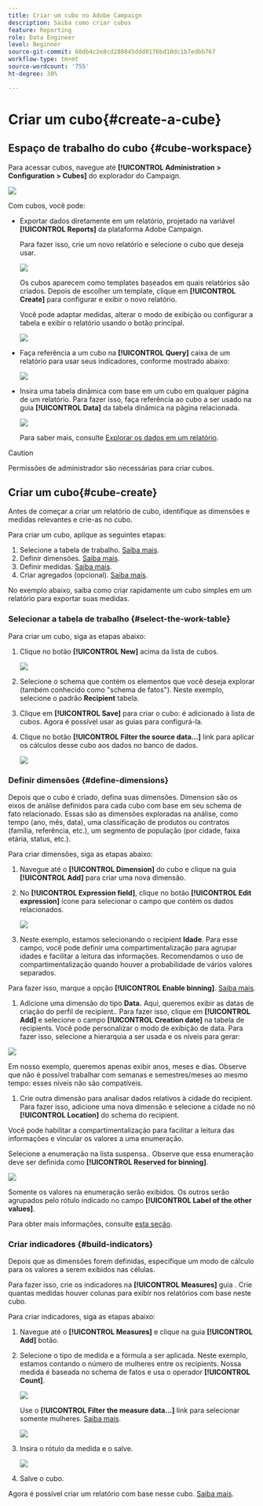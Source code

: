 ```yaml
---
title: Criar um cubo no Adobe Campaign
description: Saiba como criar cubos
feature: Reporting
role: Data Engineer
level: Beginner
source-git-commit: 60db4c2e8cd280845ddd0176bd10dc1b7edbb767
workflow-type: tm+mt
source-wordcount: '755'
ht-degree: 38%

---
```



# Criar um cubo{#create-a-cube}

## Espaço de trabalho do cubo {#cube-workspace}

Para acessar cubos, navegue até **[!UICONTROL Administration > Configuration > Cubes]** do explorador do Campaign.

![](assets/cube-node.png)

Com cubos, você pode:

* Exportar dados diretamente em um relatório, projetado na variável **[!UICONTROL Reports]** da plataforma Adobe Campaign.

   Para fazer isso, crie um novo relatório e selecione o cubo que deseja usar.

   ![](assets/create-new-cube.png)

   Os cubos aparecem como templates baseados em quais relatórios são criados. Depois de escolher um template, clique em **[!UICONTROL Create]** para configurar e exibir o novo relatório.

   Você pode adaptar medidas, alterar o modo de exibição ou configurar a tabela e exibir o relatório usando o botão principal.

   ![](assets/display-cube-table.png)

* Faça referência a um cubo na **[!UICONTROL Query]** caixa de um relatório para usar seus indicadores, conforme mostrado abaixo:

   ![](assets/cube-report-query.png)

* Insira uma tabela dinâmica com base em um cubo em qualquer página de um relatório. Para fazer isso, faça referência ao cubo a ser usado na guia **[!UICONTROL Data]** da tabela dinâmica na página relacionada.

   ![](assets/cube-in-a-report.png)

   Para saber mais, consulte [Explorar os dados em um relatório](cube-tables.md#explore-the-data-in-a-report).


>[!CAUTION]
>
>Permissões de administrador são necessárias para criar cubos.

## Criar um cubo{#cube-create}

Antes de começar a criar um relatório de cubo, identifique as dimensões e medidas relevantes e crie-as no cubo.

Para criar um cubo, aplique as seguintes etapas:

1. Selecione a tabela de trabalho. [Saiba mais](#select-the-work-table).
1. Definir dimensões. [Saiba mais](#define-dimensions).
1. Definir medidas. [Saiba mais](#build-indicators).
1. Criar agregados (opcional). [Saiba mais](cube-best-practices.md#calculate-and-use-aggregates).

No exemplo abaixo, saiba como criar rapidamente um cubo simples em um relatório para exportar suas medidas.

### Selecionar a tabela de trabalho {#select-the-work-table}

Para criar um cubo, siga as etapas abaixo:

1. Clique no botão **[!UICONTROL New]** acima da lista de cubos.

   ![](assets/create-a-cube.png)

1. Selecione o schema que contém os elementos que você deseja explorar (também conhecido como &quot;schema de fatos&quot;). Neste exemplo, selecione o padrão **Recipient** tabela.
1. Clique em **[!UICONTROL Save]** para criar o cubo: é adicionado à lista de cubos. Agora é possível usar as guias para configurá-la.

1. Clique no botão **[!UICONTROL Filter the source data...]** link para aplicar os cálculos desse cubo aos dados no banco de dados.

   ![](assets/cube-filter-source.png)

### Definir dimensões {#define-dimensions}

Depois que o cubo é criado, defina suas dimensões. Dimension são os eixos de análise definidos para cada cubo com base em seu schema de fato relacionado. Essas são as dimensões exploradas na análise, como tempo (ano, mês, data), uma classificação de produtos ou contratos (família, referência, etc.), um segmento de população (por cidade, faixa etária, status, etc.).

Para criar dimensões, siga as etapas abaixo:

1. Navegue até o **[!UICONTROL Dimension]** do cubo e clique na guia **[!UICONTROL Add]** para criar uma nova dimensão.
1. No **[!UICONTROL Expression field]**, clique no botão **[!UICONTROL Edit expression]** ícone para selecionar o campo que contém os dados relacionados.

   ![](assets/cube-add-dimension.png)

1. Neste exemplo, estamos selecionando o recipient **Idade**. Para esse campo, você pode definir uma compartimentalização para agrupar idades e facilitar a leitura das informações. Recomendamos o uso de compartimentalização quando houver a probabilidade de vários valores separados.

Para fazer isso, marque a opção **[!UICONTROL Enable binning]**. [Saiba mais](cube-best-practices.md#data-binning).

1. Adicione uma dimensão do tipo **Data.** Aqui, queremos exibir as datas de criação do perfil de recipient.. Para fazer isso, clique em **[!UICONTROL Add]** e selecione o campo **[!UICONTROL Creation date]** na tabela de recipients.
Você pode personalizar o modo de exibição de data. Para fazer isso, selecione a hierarquia a ser usada e os níveis para gerar:

![](assets/cube-date-dimension.png)

Em nosso exemplo, queremos apenas exibir anos, meses e dias. Observe que não é possível trabalhar com semanas e semestres/meses ao mesmo tempo: esses níveis não são compatíveis.

1. Crie outra dimensão para analisar dados relativos à cidade do recipient. Para fazer isso, adicione uma nova dimensão e selecione a cidade no nó **[!UICONTROL Location]** do schema do recipient.

Você pode habilitar a compartimentalização para facilitar a leitura das informações e vincular os valores a uma enumeração.

Selecione a enumeração na lista suspensa.. Observe que essa enumeração deve ser definida como **[!UICONTROL Reserved for binning]**.

![](assets/cube-dimension-with-enum.png)

Somente os valores na enumeração serão exibidos. Os outros serão agrupados pelo rótulo indicado no campo **[!UICONTROL Label of the other values]**.

Para obter mais informações, consulte [esta seção](cube-best-practices.md#dynamically-manage-bins).

### Criar indicadores {#build-indicators}

Depois que as dimensões forem definidas, especifique um modo de cálculo para os valores a serem exibidos nas células.

Para fazer isso, crie os indicadores na **[!UICONTROL Measures]** guia . Crie quantas medidas houver colunas para exibir nos relatórios com base neste cubo.

Para criar indicadores, siga as etapas abaixo:

1. Navegue até o **[!UICONTROL Measures]** e clique na guia **[!UICONTROL Add]** botão.
1. Selecione o tipo de medida e a fórmula a ser aplicada. Neste exemplo, estamos contando o número de mulheres entre os recipients. Nossa medida é baseada no schema de fatos e usa o operador **[!UICONTROL Count]**.

   ![](assets/cube-new-measure.png)

   Use o **[!UICONTROL Filter the measure data...]** link para selecionar somente mulheres. [Saiba mais](cube-best-practices.md#define-measures).

   ![](assets/cube-filter-measure-data.png)

1. Insira o rótulo da medida e o salve.

   ![](assets/cube-save-measure.png)

1. Salve o cubo.


Agora é possível criar um relatório com base nesse cubo. [Saiba mais](cube-tables.md).